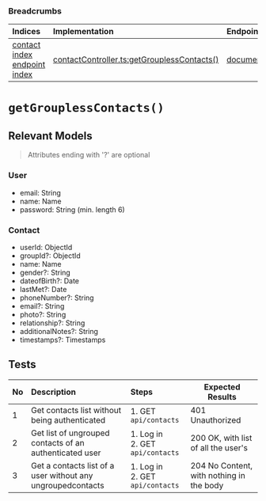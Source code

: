 ### Breadcrumbs

| Indices                                                      | Implementation                                                                                              | Endpoint                                                          |
| :----------------------------------------------------------- | :---------------------------------------------------------------------------------------------------------- | :---------------------------------------------------------------- |
| [contact index](./index.md)<br>[endpoint index](../index.md) | [contactController.ts:getGrouplessContacts()](../../../../../backend/src/controllers/contactController.ts#L402-L431) | [documentation](../../endpoints/contacts/getGrouplessContacts.md) |
# `getGrouplessContacts()`
## Relevant Models
> Attributes ending with '?' are optional
### User
* email: String
* name: Name
* password: String (min. length 6)
### Contact
* userId: ObjectId
* groupId?: ObjectId
* name: Name
* gender?: String
* dateofBirth?: Date
* lastMet?: Date
* phoneNumber?: String
* email?: String
* photo?: String
* relationship?: String
* additionalNotes?: String
* timestamps?: Timestamps
## Tests
| No   | Description                                                 | Steps                              | Expected Results                         |
| :--- | :---------------------------------------------------------- | :--------------------------------- | ---------------------------------------- |
| 1    | Get contacts list without being authenticated               | 1. GET `api/contacts`              | 401 Unauthorized                         |
| 2    | Get list of ungrouped contacts of an authenticated user     | 1. Log in<br>2. GET `api/contacts` | 200 OK, with list of all the user's      |
| 3    | Get a contacts list of a user without any ungroupedcontacts | 1. Log in<br>2. GET `api/contacts` | 204 No Content, with nothing in the body |